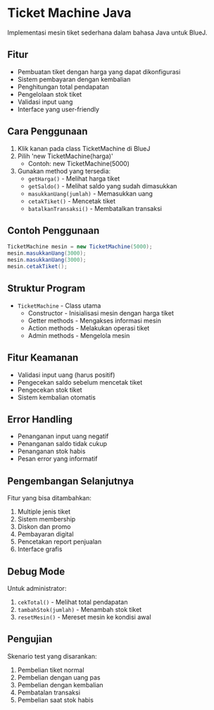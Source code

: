# Ticket Machine Java
Implementasi mesin tiket sederhana dalam bahasa Java untuk BlueJ.

## Fitur
- Pembuatan tiket dengan harga yang dapat dikonfigurasi
- Sistem pembayaran dengan kembalian
- Penghitungan total pendapatan
- Pengelolaan stok tiket
- Validasi input uang
- Interface yang user-friendly


## Cara Penggunaan
1. Klik kanan pada class TicketMachine di BlueJ
2. Pilih 'new TicketMachine(harga)'
   - Contoh: new TicketMachine(5000)
3. Gunakan method yang tersedia:
   - `getHarga()` - Melihat harga tiket
   - `getSaldo()` - Melihat saldo yang sudah dimasukkan
   - `masukkanUang(jumlah)` - Memasukkan uang
   - `cetakTiket()` - Mencetak tiket
   - `batalkanTransaksi()` - Membatalkan transaksi

## Contoh Penggunaan
```java
TicketMachine mesin = new TicketMachine(5000);
mesin.masukkanUang(3000);
mesin.masukkanUang(3000);
mesin.cetakTiket();
```

## Struktur Program
- `TicketMachine` - Class utama
  - Constructor - Inisialisasi mesin dengan harga tiket
  - Getter methods - Mengakses informasi mesin
  - Action methods - Melakukan operasi tiket
  - Admin methods - Mengelola mesin

## Fitur Keamanan
- Validasi input uang (harus positif)
- Pengecekan saldo sebelum mencetak tiket
- Pengecekan stok tiket
- Sistem kembalian otomatis

## Error Handling
- Penanganan input uang negatif
- Penanganan saldo tidak cukup
- Penanganan stok habis
- Pesan error yang informatif

## Pengembangan Selanjutnya
Fitur yang bisa ditambahkan:
1. Multiple jenis tiket
2. Sistem membership
3. Diskon dan promo
4. Pembayaran digital
5. Pencetakan report penjualan
6. Interface grafis

## Debug Mode
Untuk administrator:
1. `cekTotal()` - Melihat total pendapatan
2. `tambahStok(jumlah)` - Menambah stok tiket
3. `resetMesin()` - Mereset mesin ke kondisi awal

## Pengujian
Skenario test yang disarankan:
1. Pembelian tiket normal
2. Pembelian dengan uang pas
3. Pembelian dengan kembalian
4. Pembatalan transaksi
5. Pembelian saat stok habis

